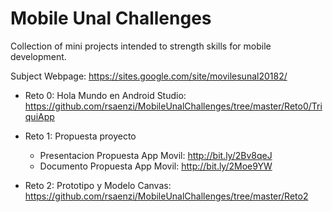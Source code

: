 # Mobile Unal Challenges
Collection of mini projects intended to strength skills for mobile development.

Subject Webpage: https://sites.google.com/site/movilesunal20182/

* Reto 0: Hola Mundo en Android Studio: https://github.com/rsaenzi/MobileUnalChallenges/tree/master/Reto0/TriquiApp

* Reto 1: Propuesta proyecto
  - Presentacion Propuesta App Movil: http://bit.ly/2Bv8qeJ
  - Documento Propuesta App Movil: http://bit.ly/2Moe9YW
  
* Reto 2: Prototipo y Modelo Canvas: https://github.com/rsaenzi/MobileUnalChallenges/tree/master/Reto2
